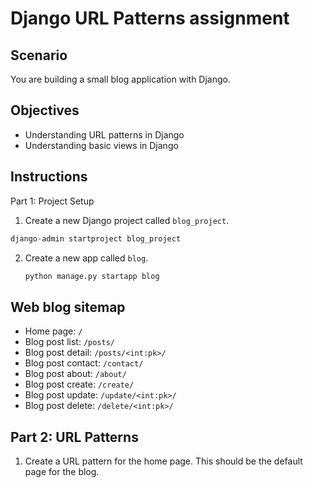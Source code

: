 # Django URL Patterns assignment

## Scenario

You are building a small blog application with Django. 

## Objectives

- Understanding URL patterns in Django
- Understanding basic views in Django

## Instructions

Part 1: Project Setup

1. Create a new Django project called `blog_project`.

```Python
django-admin startproject blog_project
```

2. Create a new app called `blog`.
    
    ```Python
    python manage.py startapp blog
    ```

## Web blog sitemap

- Home page: `/`
- Blog post list: `/posts/`
- Blog post detail: `/posts/<int:pk>/`
- Blog post contact: `/contact/`
- Blog post about: `/about/`
- Blog post create: `/create/`
- Blog post update: `/update/<int:pk>/`
- Blog post delete: `/delete/<int:pk>/`

## Part 2: URL Patterns

1. Create a URL pattern for the home page. This should be the default page for the blog.

